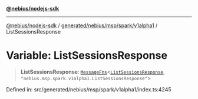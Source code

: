 [**@nebius/nodejs-sdk**](../../../../../../README.md)

---

[@nebius/nodejs-sdk](../../../../../../README.md) / [generated/nebius/msp/spark/v1alpha1](../README.md) / ListSessionsResponse

# Variable: ListSessionsResponse

> **ListSessionsResponse**: [`MessageFns`](../../../../../../runtime/protos/core/interfaces/MessageFns.md)\<[`ListSessionsResponse`](../interfaces/ListSessionsResponse.md), `"nebius.msp.spark.v1alpha1.ListSessionsResponse"`\>

Defined in: src/generated/nebius/msp/spark/v1alpha1/index.ts:4245
